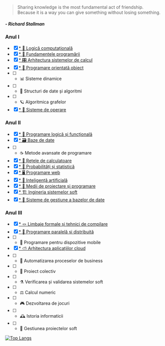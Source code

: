 >Sharing knowledge is the most fundamental act of friendship. Because it is a way you can give something without losing something.
##### - Richard Stallman

### Anul I
- [x] [*  🧮 Logică computațională](https://github.com/Ike28/UBB-FMI-Informatica/tree/main/Anul%20I/Logica%20computationala)
- [x] [*  🐍 Fundamentele programării](https://github.com/Ike28/UBB-FMI-Informatica/tree/main/Anul%20I/Fundamentele%20programarii)
- [x] [*  🎛️ Arhitectura sistemelor de calcul](https://github.com/Ike28/UBB-FMI-Informatica/tree/main/Anul%20I/Arhitectura%20sistemelor%20de%20calcul)
- [x] [*  🧩 Programare orientată obiect](https://github.com/Ike28/UBB-FMI-Informatica/tree/main/Anul%20I/Programare%20orientata%20obiect)
- [ ] *  📊 Sisteme dinamice
- [ ] *  🧱 Structuri de date și algoritmi
- [ ] *  🪐 Algoritmica grafelor
- [x] [*  🐧 Sisteme de operare](https://github.com/Ike28/UBB-FMI-Informatica/tree/main/Anul%20I/Sisteme%20de%20operare)

### Anul II
- [x] [*  🦉 Programare logică și funcțională](https://github.com/Ike28/UBB-FMI-Informatica/tree/main/Anul%20II/Programare%20logica%20si%20functionala)
- [x] [*  🗃️ Baze de date](https://github.com/Ike28/UBB-FMI-Informatica/tree/main/Anul%20II/Baze%20de%20date)
- [ ] *  ☕ Metode avansate de programare
- [x] [*  📡 Rețele de calculatoare](https://github.com/Ike28/UBB-FMI-Informatica/tree/main/Anul%20II/Retele%20de%20calculatoare/)
- [x] [*  🎰 Probabilități și statistică](https://github.com/Ike28/UBB-FMI-Informatica/tree/main/Anul%20II/Probabilitati%20si%20statistica)
- [x] [*  🖥 Programare web](https://github.com/Ike28/UBB-FMI-Informatica/tree/main/Anul%20II/Programare%20web)
- [x] [*  🤖 Inteligență artificială](https://github.com/Ike28/UBB-FMI-Informatica/tree/main/Anul%20II/Inteligenta%20artificiala)
- [x] [*  🧰 Medii de proiectare și programare](https://github.com/Ike28/UBB-FMI-Informatica/tree/main/Anul%20II/Medii%20de%20proiectare%20si%20programare)
- [x] [*  🏗 Ingineria sistemelor soft](https://github.com/Ike28/UBB-FMI-Informatica/tree/main/Anul%20II/Ingineria%20sistemelor%20soft)
- [x] [*  📀 Sisteme de gestiune a bazelor de date](https://github.com/Ike28/UBB-FMI-Informatica/tree/main/Anul%20II/Sisteme%20de%20gestiune%20a%20bazelor%20de%20date)

### Anul III
- [x] [*  🪢 Limbaje formale și tehnici de compilare](github.com/Ike28/UBB-FMI-Informatica/tree/main/Anul%20III/Limbaje%20formale%20si%20tehnici%20de%20compilare)
- [x] [*  🧬 Programare paralelă și distribuită](https://github.com/Ike28/UBB-FMI-Informatica/tree/main/Anul%20III/Programare%20paralela%20si%20distribuita)
- [ ] *  📱 Programare pentru dispozitive mobile
- [x] [*  ⛅ Arhitectura aplicațiilor cloud](https://github.com/Ike28/UBB-FMI-Informatica/tree/main/Anul%20III/Arhitectura%20aplicatiilor%20cloud)
- [ ] *  🦾 Automatizarea proceselor de business
- [ ] *  🤝 Proiect colectiv
- [ ] *  ⚗️ Verificarea și validarea sistemelor soft
- [ ] *  ⚖️ Calcul numeric
- [ ] *  🎮 Dezvoltarea de jocuri
- [ ] *  🕰️ Istoria informaticii
- [ ] *  🧠 Gestiunea proiectelor soft

[![Top Langs](https://github-readme-stats.vercel.app/api/top-langs/?username=Ike28&layout=compact&langs_count=14&exclude_repo=object_measurement,DImob_RealEstate,PingChat,BattleshipsGame,GAD_Flutter_day1,GAD_Flutter_day2,tic_tac_toe,number_guesser,movies_web_scraper,teaching-assistant-web,unsplash_photo_recommendations&custom_title=Languages&card_width=400)](https://github.com/anuraghazra/github-readme-stats)
